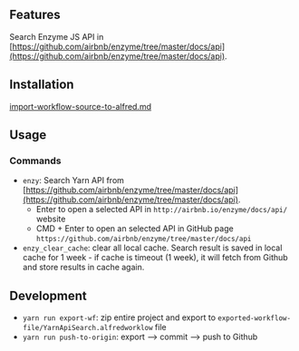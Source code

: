 ## Features

Search Enzyme JS API in [https://github.com/airbnb/enzyme/tree/master/docs/api](https://github.com/airbnb/enzyme/tree/master/docs/api). 

## Installation

[import-workflow-source-to-alfred.md](https://github.com/tung-dang/alfred-workflow-nodejs-next/blob/master/docs/import-workflow-source-to-alfred.md)

## Usage

### Commands
- `enzy`: Search Yarn API from [https://github.com/airbnb/enzyme/tree/master/docs/api](https://github.com/airbnb/enzyme/tree/master/docs/api).
    + Enter to open a selected API in `http://airbnb.io/enzyme/docs/api/` website
    + CMD + Enter to open an selected API in GitHub page `https://github.com/airbnb/enzyme/tree/master/docs/api`
- `enzy_clear_cache`: clear all local cache. Search result is saved in local cache for 1 week - if cache is timeout (1 week), it will fetch from Github and store results in cache again.

## Development

- `yarn run export-wf`: zip entire project and export to `exported-workflow-file/YarnApiSearch.alfredworklow` file 
- `yarn run push-to-origin`: export --> commit --> push to Github